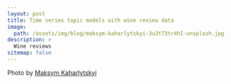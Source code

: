 ```yaml
---
layout: post
title: Time series topic models with wine review data
image:
  path: /assets/img/blog/maksym-kaharlytskyi-3uJt73tr4hI-unsplash.jpg
description: >
  Wine reviews
sitemap: false
---
```


Photo by [Maksym Kaharlytskyi](https://unsplash.com/@qwitka)
